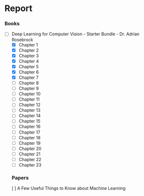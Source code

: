 # Report

### Books
- [ ] Deep Learning for Computer Vision - Starter Bundle - Dr. Adrian Rosebrock
  - [x] Chapter 1
  - [x] Chapter 2
  - [x] Chapter 3
  - [x] Chapter 4
  - [x] Chapter 5
  - [x] Chapter 6
  - [x] Chapter 7
  - [ ] Chapter 8
  - [ ] Chapter 9
  - [ ] Chapter 10
  - [ ] Chapter 11
  - [ ] Chapter 12
  - [ ] Chapter 13
  - [ ] Chapter 14
  - [ ] Chapter 15
  - [ ] Chapter 16
  - [ ] Chapter 17
  - [ ] Chapter 18
  - [ ] Chapter 19
  - [ ] Chapter 20
  - [ ] Chapter 21
  - [ ] Chapter 22
  - [ ] Chapter 23
  
  ### Papers
   [ ] A Few Useful Things to Know about Machine Learning
